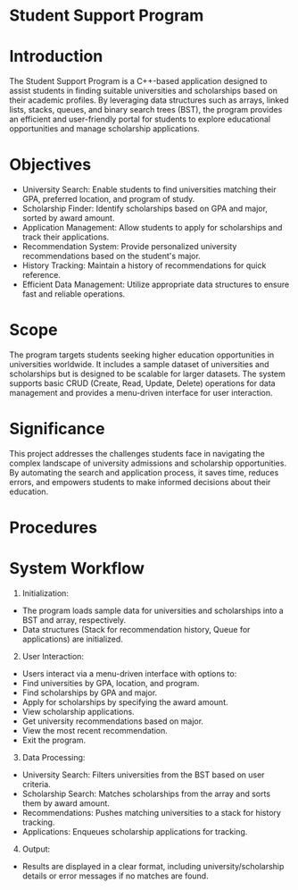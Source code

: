 # Student Support Program 
# Introduction 
The Student Support Program is a C++-based application designed to assist students in finding 
suitable universities and scholarships based on their academic profiles. By leveraging data 
structures such as arrays, linked lists, stacks, queues, and binary search trees (BST), the program 
provides an efficient and user-friendly portal for students to explore educational opportunities 
and manage scholarship applications.  
# Objectives 
-  University Search: Enable students to find universities matching their GPA, preferred 
location, and program of study. 
- Scholarship Finder: Identify scholarships based on GPA and major, sorted by award 
amount. 
- Application Management: Allow students to apply for scholarships and track their 
applications. 
- Recommendation System: Provide personalized university recommendations based on 
the student's major. 
- History Tracking: Maintain a history of recommendations for quick reference. 
- Efficient Data Management: Utilize appropriate data structures to ensure fast and 
reliable operations.
# Scope 
The program targets students seeking higher education opportunities in universities worldwide. It 
includes a sample dataset of universities and scholarships but is designed to be scalable for larger 
datasets. The system supports basic CRUD (Create, Read, Update, Delete) operations for data 
management and provides a menu-driven interface for user interaction. 
# Significance 
This project addresses the challenges students face in navigating the complex landscape of 
university admissions and scholarship opportunities. By automating the search and application 
process, it saves time, reduces errors, and empowers students to make informed decisions about 
their education. 
# Procedures 
# System Workflow 
1. Initialization:  
- The program loads sample data for universities and scholarships into a BST and 
array, respectively. 
- Data structures (Stack for recommendation history, Queue for applications) are 
initialized. 
2. User Interaction: 
- Users interact via a menu-driven interface with options to: 
-  Find universities by GPA, location, and program. 
-  Find scholarships by GPA and major. 
-  Apply for scholarships by specifying the award amount. 
-  View scholarship applications. 
-  Get university recommendations based on major. 
-  View the most recent recommendation. 
-  Exit the program.
  
3. Data Processing: 
- University Search: Filters universities from the BST based on user criteria. 
- Scholarship Search: Matches scholarships from the array and sorts them by 
award amount. 
- Recommendations: Pushes matching universities to a stack for history tracking. 
- Applications: Enqueues scholarship applications for tracking. 
4. Output: 
- Results are displayed in a clear format, including university/scholarship details or 
error messages if no matches are found. 
